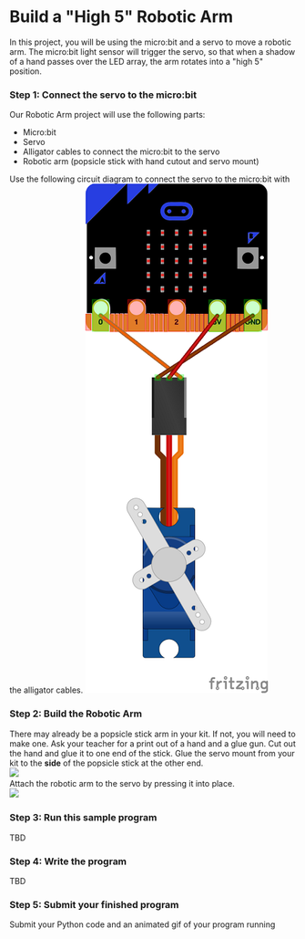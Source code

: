 # Build a "High 5" Robotic Arm
In this project, you will be using the micro:bit and a servo to move a robotic arm. The micro:bit light sensor will trigger the servo, so that when a shadow of a hand passes over the LED array, the arm rotates into a "high 5" position.

### Step 1: Connect the servo to the micro:bit
Our Robotic Arm project will use the following parts:
- Micro:bit
- Servo
- Alligator cables to connect the micro:bit to the servo
- Robotic arm (popsicle stick with hand cutout and servo mount) 

Use the following circuit diagram to connect the servo to the micro:bit with the alligator cables. 
![](MicrobitServoConnections.png)   

### Step 2: Build the Robotic Arm
There may already be a popsicle stick arm in your kit. If not, you will need to make one. Ask your teacher for a print out of a hand and a glue gun. Cut out the hand and glue it to one end of the stick. Glue the servo mount from your kit to the **side** of the popsicle stick at the other end.     
![](Hi5-1.png)   
Attach the robotic arm to the servo by pressing it into place.   
![](Hi5-2.png)   

### Step 3: Run this sample program
TBD

### Step 4: Write the program
TBD

### Step 5: Submit your finished program
Submit your Python code and an animated gif of your program running
